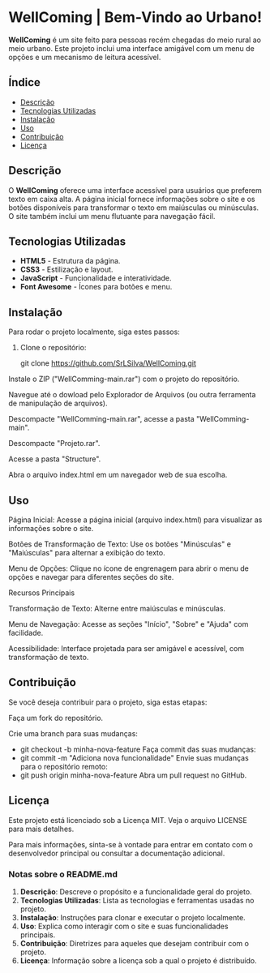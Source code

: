 # WellComing | Bem-Vindo ao Urbano!

**WellComing** é um site feito para pessoas recém chegadas do meio rural ao meio urbano. Este projeto inclui uma interface amigável com um menu de opções e um mecanismo de leitura acessível.

## Índice

- [Descrição](#descrição)
- [Tecnologias Utilizadas](#tecnologias-utilizadas)
- [Instalação](#instalação)
- [Uso](#uso)
- [Contribuição](#contribuição)
- [Licença](#licença)

## Descrição

O **WellComing** oferece uma interface acessível para usuários que preferem texto em caixa alta. A página inicial fornece informações sobre o site e os botões disponíveis para transformar o texto em maiúsculas ou minúsculas. O site também inclui um menu flutuante para navegação fácil.

## Tecnologias Utilizadas

- **HTML5** - Estrutura da página.
- **CSS3** - Estilização e layout.
- **JavaScript** - Funcionalidade e interatividade.
- **Font Awesome** - Ícones para botões e menu.

## Instalação

Para rodar o projeto localmente, siga estes passos:

1. Clone o repositório:

	git clone https://github.com/SrLSilva/WellComing.git

Instale o ZIP ("WellComming-main.rar") com o projeto do repositório.

Navegue até o dowload pelo Explorador de Arquivos (ou outra ferramenta de manipulação de arquivos).

Descompacte "WellComming-main.rar", acesse a pasta "WellComming-main".

Descompacte "Projeto.rar".

Acesse a pasta "Structure".

Abra o arquivo index.html em um navegador web de sua escolha.

## Uso

Página Inicial: Acesse a página inicial (arquivo index.html) para visualizar as informações sobre o site.

Botões de Transformação de Texto: Use os botões "Minúsculas" e "Maiúsculas" para alternar a exibição do texto.

Menu de Opções: Clique no ícone de engrenagem para abrir o menu de opções e navegar para diferentes seções do site.

Recursos Principais

Transformação de Texto: Alterne entre maiúsculas e minúsculas.

Menu de Navegação: Acesse as seções "Início", "Sobre" e "Ajuda" com facilidade.

Acessibilidade: Interface projetada para ser amigável e acessível, com transformação de texto.

## Contribuição

Se você deseja contribuir para o projeto, siga estas etapas:

Faça um fork do repositório.

Crie uma branch para suas mudanças:

- git checkout -b minha-nova-feature
Faça commit das suas mudanças:
- git commit -m "Adiciona nova funcionalidade"
Envie suas mudanças para o repositório remoto:
- git push origin minha-nova-feature
Abra um pull request no GitHub.

## Licença

Este projeto está licenciado sob a Licença MIT. Veja o arquivo LICENSE para mais detalhes.

Para mais informações, sinta-se à vontade para entrar em contato com o desenvolvedor principal ou consultar a documentação adicional.


### **Notas sobre o README.md**

1. **Descrição**: Descreve o propósito e a funcionalidade geral do projeto.
2. **Tecnologias Utilizadas**: Lista as tecnologias e ferramentas usadas no projeto.
3. **Instalação**: Instruções para clonar e executar o projeto localmente.
4. **Uso**: Explica como interagir com o site e suas funcionalidades principais.
5. **Contribuição**: Diretrizes para aqueles que desejam contribuir com o projeto.
6. **Licença**: Informação sobre a licença sob a qual o projeto é distribuído.
